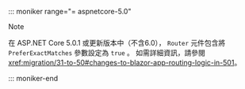 ::: moniker range="= aspnetcore-5.0"

> [!NOTE]
> 在 ASP.NET Core 5.0.1 或更新版本中（不含6.0）， `Router` 元件包含將 `PreferExactMatches` 參數設定為 `true` 。 如需詳細資訊，請參閱<xref:migration/31-to-50#changes-to-blazor-app-routing-logic-in-501>。

::: moniker-end
